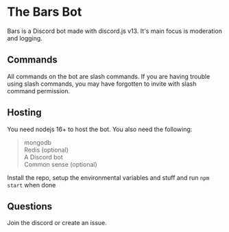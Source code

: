 # The Bars Bot
Bars is a Discord bot made with discord.js v13. It's main focus is moderation and logging.

## Commands
All commands on the bot are slash commands. If you are having trouble using slash commands, you may have forgotten to invite with slash command permission.

## Hosting
You need nodejs 16+ to host the bot. You also need the following:
> mongodb<br>
> Redis (optional)<br>
> A Discord bot<br>
> Common sense (optional)

Install the repo, setup the environmental variables and stuff and run `npm start` when done

## Questions
Join the discord or create an issue.